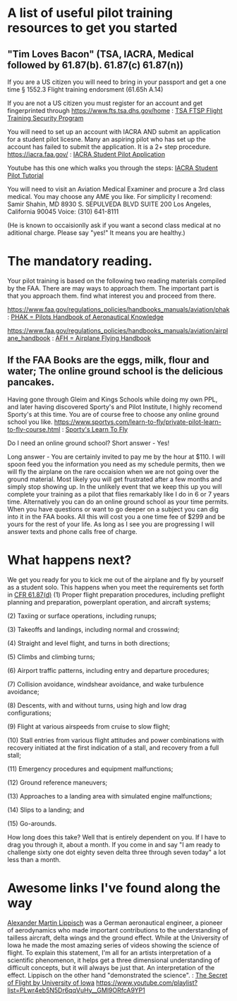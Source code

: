 
# A list of useful pilot training resources to get you started

## "Tim Loves Bacon" (TSA, IACRA, Medical followed by 61.87(b). 61.87(c)  61.87(n))

If you are a US citizen you will need to bring in your passport and get a one time § 1552.3 Flight training endorsment
(61.65h A.14)

If you are not a US citizen you must register for an account and get fingerprinted through https://www.fts.tsa.dhs.gov/home :
<a href="https://www.fts.tsa.dhs.gov/home" target="_blank">TSA FTSP Flight Training Security Program</a>

You will need to set up an account with IACRA AND submit an application for a student pilot licesne. Many an aspiring pilot who has set up the account has failed to submit the application. It is a 2+ step procedure. https://iacra.faa.gov/ :
<a href="https://iacra.faa.gov/" target="_blank">IACRA Student Pilot Application</a>

Youtube has this one which walks you through the steps:
<a href="https://www.youtube.com/watch?v=EKp6rr6TJvU" target="_blank">IACRA Student Pilot Tutorial</a>

You will need to visit an Aviation Medical Examiner and procure a 3rd class medical. You may choose any AME you like. For simplicity I recomend:
Samir Shahin, MD
8930 S. SEPULVEDA BLVD SUITE 200
Los Angeles, California 90045
Voice: (310) 641-8111

(He is known to occaisionlly ask if you want a second class medical at no aditional charge. Please say "yes!" It means you are healthy.)


# The mandatory reading.

Your pilot training is based on the following two reading materials compiled by the FAA. There are may ways to approach them. The important part is that you approach them. find what interest you and proceed from there.

https://www.faa.gov/regulations_policies/handbooks_manuals/aviation/phak :
<a href="https://www.faa.gov/regulations_policies/handbooks_manuals/aviation/phak" target="_blank">PHAK = Pilots Handbook of Aeronautical Knowledge</a>

https://www.faa.gov/regulations_policies/handbooks_manuals/aviation/airplane_handbook :
<a href="https://www.faa.gov/regulations_policies/handbooks_manuals/aviation/airplane_handbook" target="_blank">AFH = Airplane Flying Handbook</a>

## If the FAA Books are the eggs, milk, flour and water; The online ground school is the delicious pancakes.

Having gone through Gleim and Kings Schools while doing my own PPL, and later having discovered Sporty's and Pilot Institute, I highly recomend Sporty's at this time. You are of course free to choose any online ground school you like. https://www.sportys.com/learn-to-fly/private-pilot-learn-to-fly-course.html :
<a href="https://www.sportys.com/learn-to-fly/private-pilot-learn-to-fly-course.html" target="_blank">Sporty's Learn To Fly</a>

Do I need an online ground school? 
Short answer - Yes!

Long answer - You are certainly invited to pay me by the hour at $110. I will spoon feed you the information you need as my schedule permits, then we will fly the airplane on the rare occaision when we are not going over the ground material. Most likely you will get frustrated after a few months and simply stop showing up. In the unlikely event that we keep this up you will complete your training as a pilot that flies remarkably like I do in 6 or 7 years time. Alternatively you can do an online ground school as your time permits. When you have questions or want to go deeper on a subject you can dig into it in the FAA books. All this will cost you a one time fee of $299 and be yours for the rest of your life. As long as I see you are progressing I will answer texts and phone calls free of charge.

# What happens next?

We get you ready for you to kick me out of the airplane and fly by yourself as a student solo. This happens when you meet the requirements set forth in <a href="https://www.ecfr.gov/current/title-14/chapter-I/subchapter-D/part-61/subpart-C/section-61.87" target="_blank">CFR 61.87(d)</a>
(1) Proper flight preparation procedures, including preflight planning and preparation, powerplant operation, and aircraft systems; 

(2) Taxiing or surface operations, including runups; 

(3) Takeoffs and landings, including normal and crosswind; 

(4) Straight and level flight, and turns in both directions; 

(5) Climbs and climbing turns; 

(6) Airport traffic patterns, including entry and departure procedures; 

(7) Collision avoidance, windshear avoidance, and wake turbulence avoidance; 

(8) Descents, with and without turns, using high and low drag configurations; 

(9) Flight at various airspeeds from cruise to slow flight; 

(10) Stall entries from various flight attitudes and power combinations with recovery initiated at the first indication of a stall, and recovery from a full stall; 

(11) Emergency procedures and equipment malfunctions; 

(12) Ground reference maneuvers; 

(13) Approaches to a landing area with simulated engine malfunctions; 

(14) Slips to a landing; and 

(15) Go-arounds.

How long does this take? Well that is entirely dependent on you. If I have to drag you through it, about a month. If you come in and say "I am ready to challenge sixty one dot eighty seven delta three through seven today" a lot less than a month. 


# Awesome links I've found along the way

<a href="https://en.wikipedia.org/wiki/Alexander_Lippisch" target="_blank">Alexander Martin Lippisch</a> was a German aeronautical engineer, a pioneer of aerodynamics who made important contributions to the understanding of tailless aircraft, delta wings and the ground effect. While at the University of Iowa he made the most amazing series of videos showing the science of flight. To explain this statement, I'm all for an artists interpretation of a scientific phenomenon, it helps get a three dimensional understanding of difficult concepts, but it will always be just that. An interpretation of the effect. Lippisch on the other hand "demonstrated the science". : <a href="https://www.youtube.com/playlist?list=PLwr4eb5N5Dr6qqVuHy__GMl9ORfcA9YP1" target="_blank">The Secret of Flight by University of Iowa</a>
https://www.youtube.com/playlist?list=PLwr4eb5N5Dr6qqVuHy__GMl9ORfcA9YP1 
